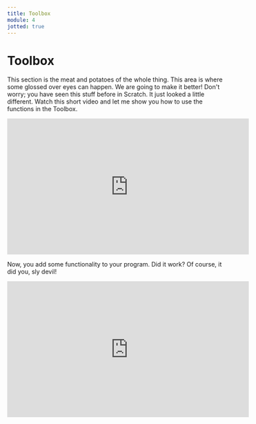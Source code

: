 ```yaml
---
title: Toolbox
module: 4
jotted: true
---
```


# Toolbox

This section is the meat and potatoes of the whole thing.  This area is where some glossed over eyes can happen.  We are going to make it better!  Don't worry; you have seen this stuff before in Scratch.  It just looked a little different.  Watch this short video and let me show you how to use the functions in the Toolbox.

<iframe width="560" height="315" src="https://umontana.zoom.us/recording/play/bVu-f10mxx2DRtsmFfp9fQUJUS0QrBGgQ8qrXm6CrFLLeJZoVTjULjpwWM3T0bi5?continueMode=true" frameborder="0" allow="accelerometer; autoplay; encrypted-media; gyroscope; picture-in-picture" allowfullscreen></iframe>

Now, you add some functionality to your program.  Did it work?  Of course, it did you, sly devil!

<iframe width="560" height="315" src="https://umontana.zoom.us/recording/share/wjt06rCjw_y_WQni4TP6krneduBenMsNQXwGp85G2euwIumekTziMw" frameborder="0" allow="accelerometer; autoplay; encrypted-media; gyroscope; picture-in-picture" allowfullscreen></iframe>